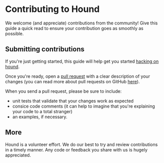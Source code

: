 # Contributing to Hound
We welcome (and appreciate) contributions from the community! Give this guide a quick read to ensure your contribution 
goes as smoothly as possible.

## Submitting contributions
If you're just getting started, this guide will help get you started 
[hacking on hound](https://github.com/hound-search/hound#hacking-on-hound).

Once you're ready, open a [pull request](https://github.com/hound-search/hound/compare) with a clear description of 
your changes (you can read more about pull requests on GitHub [here](http://help.github.com/pull-requests/)).

When you send a pull request, please be sure to include: 
- unit tests that validate that your changes work as expected
- consice code comments (it can help to imagine that you're explaining your code to a total stranger)
- an examples, if necessary.

## More
Hound is a volunteer effort. We do our best to try and review contributions in a timely manner. Any code or feedback 
you share with us is hugely appreciated.
